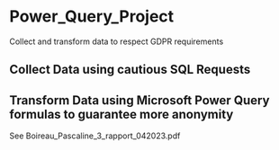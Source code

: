 # Power_Query_Project
Collect and transform data to respect GDPR requirements

## Collect Data using cautious SQL Requests

## Transform Data using Microsoft Power Query formulas to guarantee more anonymity
See Boireau_Pascaline_3_rapport_042023.pdf

